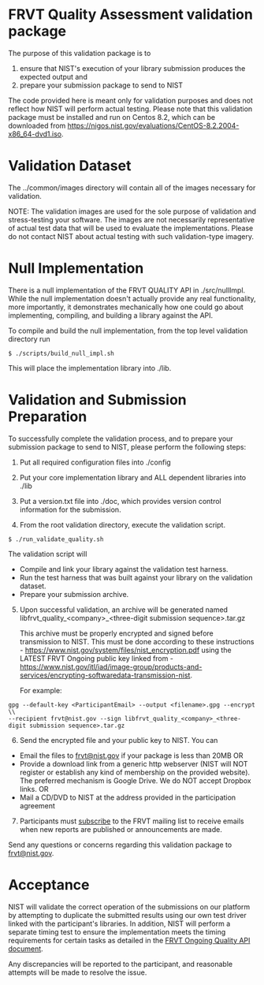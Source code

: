 # FRVT Quality Assessment validation package
The purpose of this validation package is to
1) ensure that NIST's execution of your library submission produces the expected output and
2) prepare your submission package to send to NIST

The code provided here is meant only for validation purposes and does not reflect how NIST will perform actual testing.  Please note that this validation package must be installed and run on Centos 8.2, which can be downloaded from https://nigos.nist.gov/evaluations/CentOS-8.2.2004-x86_64-dvd1.iso.

# Validation Dataset

The ../common/images directory will contain all of the images necessary for validation.

NOTE: The validation images are used for the sole purpose of validation and stress-testing your software.  The images are not necessarily representative of actual test data that will be used to evaluate the implementations.  Please do not contact NIST about actual testing with such validation-type imagery.

# Null Implementation
There is a null implementation of the FRVT QUALITY API in ./src/nullImpl.  While the null implementation doesn't actually provide any real functionality, more importantly, it demonstrates mechanically how one could go about implementing, compiling, and building a library against the API.

To compile and build the null implementation, from the top level validation directory run

````
$ ./scripts/build_null_impl.sh
````
This will place the implementation library into ./lib.

# Validation and Submission Preparation
To successfully complete the validation process, and to prepare your submission package to send to NIST, please perform the following steps:

1) Put all required configuration files into ./config

2) Put your core implementation library and ALL dependent libraries into ./lib

3) Put a version.txt file into ./doc, which provides version control information for the submission.

4) From the root validation directory, execute the validation script.
````console
$ ./run_validate_quality.sh
````
The validation script will
- Compile and link your library against the validation test harness.
- Run the test harness that was built against your library on the validation
  dataset.
- Prepare your submission archive.

5) Upon successful validation, an archive will be generated named libfrvt_quality_\<company\>_\<three-digit submission sequence\>.tar.gz

   This archive must be properly encrypted and signed before transmission to NIST.  This must be done according to these instructions - https://www.nist.gov/system/files/nist_encryption.pdf using the LATEST FRVT Ongoing public key linked from -  https://www.nist.gov/itl/iad/image-group/products-and-services/encrypting-softwaredata-transmission-nist.

   For example:
````
gpg --default-key <ParticipantEmail> --output <filename>.gpg --encrypt \\
--recipient frvt@nist.gov --sign libfrvt_quality_<company>_<three-digit submission sequence>.tar.gz
````

6) Send the encrypted file and your public key to NIST.  You can
- Email the files to frvt@nist.gov if your package is less than 20MB OR
- Provide a download link from a generic http webserver (NIST will NOT register or establish any kind of membership on the provided website).  The preferred mechanism is Google Drive.  We do NOT accept Dropbox links. OR
- Mail a CD/DVD to NIST at the address provided in the participation agreement

7) Participants must [subscribe](mailto:frvt-news+subscribe@list.nist.gov) to the FRVT mailing list to receive emails when new reports are published or announcements are made.

Send any questions or concerns regarding this validation package to frvt@nist.gov.

# Acceptance
NIST will validate the correct operation of the submissions on our platform by attempting to duplicate the submitted results using our own test driver linked with the participant's libraries.  In addition, NIST will perform a separate timing test to ensure the implementation meets the timing requirements for certain tasks as detailed in the [FRVT Ongoing Quality API document](https://pages.nist.gov/frvt/html/frvt_quality.html).

Any discrepancies will be reported to the participant, and reasonable attempts will be made to resolve the issue.
